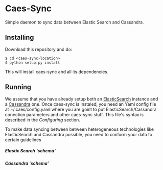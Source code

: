 # Caes-Sync
Simple daemon to sync data between Elastic Search and Cassandra.

## Installing

Download this repository and do:
```shell 
$ cd <caes-sync-location>
$ python setup.py install
```

This will install caes-sync and all its dependencies.

## Running

We assume that you have already setup both an [ElasticSearch](https://www.elastic.co/ "Elastic Search") instance and a [Cassandra](http://cassandra.apache.org/ "Cassandra") one. Once caes-sync is instaled, you need an Yaml config file at ~/.caes/config.yaml where you are goint to put ElasticSearch/Cassandra conection parameters and other caes-sync stuff. This file's syntax is described in the *Configuring* section.

To make data syncing between between heterogeneous technologies like ElasticSearch and Cassandra possible, you need to conform your data to certain guidelines

##### Elastic Search 'schema'

##### Cassandra 'schema'





